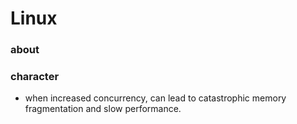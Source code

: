 # Linux

### about


### character

- when increased concurrency, can lead to catastrophic memory fragmentation and slow performance.

